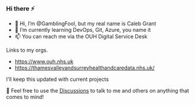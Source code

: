 ### Hi there ⚡

- 👋 Hi, I’m @GamblingFool, but my real name is Caleb Grant
- 🌱 I’m currently learning DevOps, Git, Azure, you name it
- 📫 You can reach me via the OUH Digital Service Desk

Links to my orgs.

- https://www.ouh.nhs.uk
- https://thamesvalleyandsurreyhealthandcaredata.nhs.uk/

I'll keep this updated with current projects

📢 Feel free to use the [Discussions](https://github.com/GamblingFool/GamblingFool/discussions) to talk to me and others on anything that comes to mind!
<!---
- 👋 Hi, I’m @GamblingFool, but my real name is Caleb Grant
- 👀 I’m interested in IT and technology solutions in the Healtcare sector
- 🌱 I’m currently learning DevOps, Git, Azure, you name it
- 💞️ I’m looking to collaborate on ...
- 📫 How to reach me via the OUH Digital Service Desk
- 😄 Pronouns: ... 
- ⚡ Fun fact: ...


GamblingFool/GamblingFool is a ✨ special ✨ repository because its `README.md` (this file) appears on your GitHub profile.
You can click the Preview link to take a look at your changes.
--->
